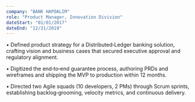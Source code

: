 ```yaml
---
company: "BANK HAPOALIM"
role: "Product Manager, Innovation Division"
dateStart: "01/01/2017"
dateEnd: "12/31/2019"
---
```



• Defined product strategy for a Distributed‑Ledger banking solution, crafting vision and business cases that secured executive approval and regulatory alignment.

• Digitized the end‑to‑end guarantee process, authoring PRDs and wireframes and shipping the MVP to production within 12 months.

• Directed two Agile squads (10 developers, 2 PMs) through Scrum sprints, establishing backlog‑grooming, velocity metrics, and continuous delivery.
